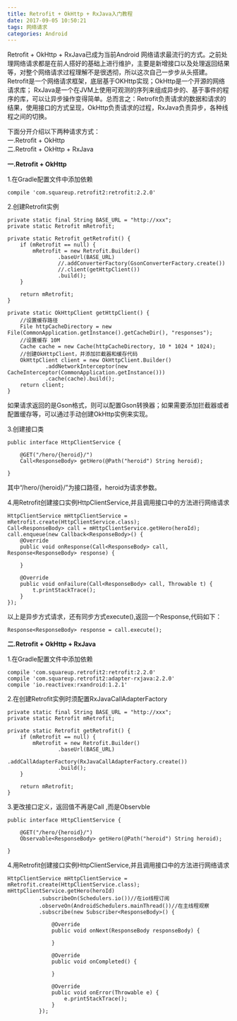 ```yaml
---
title: Retrofit + OkHttp + RxJava入门教程
date: 2017-09-05 10:50:21
tags: 网络请求
categories: Android
---
```

Retrofit + OkHttp + RxJava已成为当前Android 网络请求最流行的方式。之前处理网络请求都是在前人搭好的基础上进行维护，主要是新增接口以及处理返回结果等，对整个网络请求过程理解不是很透彻，所以这次自己一步步从头搭建。Retrofit是一个网络请求框架，底层基于OKHttp实现；OkHttp是一个开源的网络请求库； RxJava是一个在JVM上使用可观测的序列来组成异步的、基于事件的程序的库，可以让异步操作变得简单。总而言之：Retrofit负责请求的数据和请求的结果，使用接口的方式呈现，OkHttp负责请求的过程，RxJava负责异步，各种线程之间的切换。
<!-- more -->

下面分开介绍以下两种请求方式：  
一.Retrofit + OkHttp  
二.Retrofit + OkHttp + RxJava

**一.Retrofit + OkHttp**

1.在Gradle配置文件中添加依赖
```
compile 'com.squareup.retrofit2:retrofit:2.2.0'
```

2.创建Retrofit实例
```
private static final String BASE_URL = "http://xxx";
private static Retrofit mRetrofit;

private static Retrofit getRetrofit() {
    if (mRetrofit == null) {
        mRetrofit = new Retrofit.Builder()
                .baseUrl(BASE_URL)
                //.addConverterFactory(GsonConverterFactory.create())
                //.client(getHttpClient())
                .build();
    }

    return mRetrofit;
}

private static OkHttpClient getHttpClient() {
    //设置缓存路径
    File httpCacheDirectory = new File(CommonApplication.getInstance().getCacheDir(), "responses");
    //设置缓存 10M
    Cache cache = new Cache(httpCacheDirectory, 10 * 1024 * 1024);
    //创建OkHttpClient，并添加拦截器和缓存代码
    OkHttpClient client = new OkHttpClient.Builder()
            .addNetworkInterceptor(new CacheInterceptor(CommonApplication.getInstance()))
            .cache(cache).build();
    return client;
}
```
如果请求返回的是Gson格式，则可以配置Gson转换器；如果需要添加拦截器或者配置缓存等，可以通过手动创建OkHttp实例来实现。

3.创建接口类
```
public interface HttpClientService {

    @GET("/hero/{heroid}/")
    Call<ResponseBody> getHero(@Path("heroid") String heroid);

}
```
其中“/hero/{heroid}/”为接口路径，heroid为请求参数。

4.用Retrofit创建接口实例HttpClientService,并且调用接口中的方法进行网络请求
```
HttpClientService mHttpClientService = mRetrofit.create(HttpClientService.class);
Call<ResponseBody> call = mHttpClientService.getHero(heroId);
call.enqueue(new Callback<ResponseBody>() {
    @Override
    public void onResponse(Call<ResponseBody> call, Response<ResponseBody> response) {

    }

    @Override
    public void onFailure(Call<ResponseBody> call, Throwable t) {
        t.printStackTrace();
    }
});
```
以上是异步方式请求，还有同步方式execute(),返回一个Response,代码如下：
```
Response<ResponseBody> response = call.execute();
```

**二.Retrofit + OkHttp + RxJava**

1.在Gradle配置文件中添加依赖
```
compile 'com.squareup.retrofit2:retrofit:2.2.0'
compile 'com.squareup.retrofit2:adapter-rxjava:2.2.0'
compile 'io.reactivex:rxandroid:1.2.1'
```
2.在创建Retrofit实例时须配置RxJavaCallAdapterFactory
```
private static final String BASE_URL = "http://xxx";
private static Retrofit mRetrofit;

private static Retrofit getRetrofit() {
    if (mRetrofit == null) {
        mRetrofit = new Retrofit.Builder()
                .baseUrl(BASE_URL)
                .addCallAdapterFactory(RxJavaCallAdapterFactory.create())
                .build();
    }

    return mRetrofit;
}
```
3.更改接口定义，返回值不再是Call ,而是Observble
```
public interface HttpClientService {

    @GET("/hero/{heroid}/")
    Observable<ResponseBody> getHero(@Path("heroid") String heroid);

}
```
4.用Retrofit创建接口实例HttpClientService,并且调用接口中的方法进行网络请求
```
HttpClientService mHttpClientService = mRetrofit.create(HttpClientService.class);
mHttpClientService.getHero(heroId)
          .subscribeOn(Schedulers.io())//在io线程订阅
          .observeOn(AndroidSchedulers.mainThread())//在主线程观察
          .subscribe(new Subscriber<ResponseBody>() {

              @Override
              public void onNext(ResponseBody responseBody) {

              }

              @Override
              public void onCompleted() {

              }

              @Override
              public void onError(Throwable e) {
                  e.printStackTrace();
              }
          });
```
